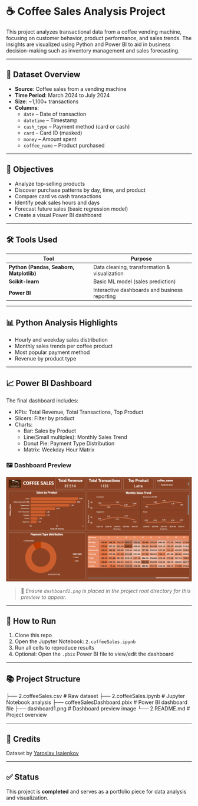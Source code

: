 # ☕ Coffee Sales Analysis Project

This project analyzes transactional data from a coffee vending machine, focusing on customer behavior, product performance, and sales trends. The insights are visualized using Python and Power BI to aid in business decision-making such as inventory management and sales forecasting.

---

## 📁 Dataset Overview

- **Source**: Coffee sales from a vending machine
- **Time Period**: March 2024 to July 2024
- **Size**: ~1,100+ transactions
- **Columns**:
  - `date` – Date of transaction
  - `datetime` – Timestamp
  - `cash_type` – Payment method (card or cash)
  - `card` – Card ID (masked)
  - `money` – Amount spent
  - `coffee_name` – Product purchased

---

## 🎯 Objectives

- Analyze top-selling products
- Discover purchase patterns by day, time, and product
- Compare card vs cash transactions
- Identify peak sales hours and days
- Forecast future sales (basic regression model)
- Create a visual Power BI dashboard

---

## 🛠️ Tools Used

| Tool | Purpose |
|------|--------|
| **Python (Pandas, Seaborn, Matplotlib)** | Data cleaning, transformation & visualization |
| **Scikit-learn** | Basic ML model (sales prediction) |
| **Power BI** | Interactive dashboards and business reporting |

---

## 📊 Python Analysis Highlights

- Hourly and weekday sales distribution
- Monthly sales trends per coffee product
- Most popular payment method
- Revenue by product type

---

## 📈 Power BI Dashboard

The final dashboard includes:
- KPIs: Total Revenue, Total Transactions, Top Product
- Slicers: Filter by product
- Charts:
  - Bar: Sales by Product
  - Line(Small multiples): Monthly Sales Trend
  - Donut Pie: Payment Type Distribution
  - Matrix: Weekday Hour Matrix

### 🖼️ Dashboard Preview

![Power BI Dashboard](dashboard1.png)

> 📌 *Ensure `dashboard1.png` is placed in the project root directory for this preview to appear.*

---

## 🚀 How to Run

1. Clone this repo
2. Open the Jupyter Notebook: `2.coffeeSales.ipynb`
3. Run all cells to reproduce results
4. Optional: Open the `.pbix` Power BI file to view/edit the dashboard

---

## 📚 Project Structure

├── 2.coffeeSales.csv # Raw dataset
├── 2.coffeeSales.ipynb # Jupyter Notebook analysis
├── coffeeSalesDashboard.pbix # Power BI dashboard file
├── dashboard1.png # Dashboard preview image
└── 2.README.md # Project overview


---

## 📌 Credits

Dataset by [Yaroslav Isaienkov](https://www.kaggle.com/ihelon)

---

## ✅ Status

This project is **completed** and serves as a portfolio piece for data analysis and visualization.

